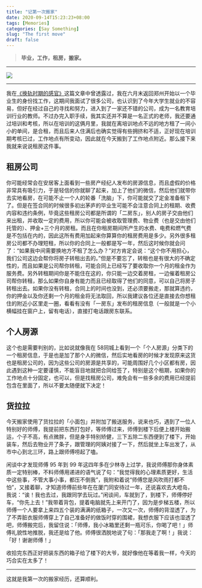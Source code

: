 ```yaml
---
title: "记第一次搬家"
date: 2020-09-14T15:23:23+08:00
tags: [Memories]
categories: [Say Something]
slug: "The first move"
draft: false
---
```


> **毕业，工作，租房，搬家。**

---

![](https://dawnblog-1300625500.cos.ap-guangzhou.myqcloud.com/images/20200914153122.jpg)

---

我在[《换轨时期的感官》](https://dawner.top/posts/the-period-of-changing-orbit/)这篇文章中曾透露过，我在六月末返回郑州开始以一个毕业生的身份找工作，这期间我面试了很多公司，也认识到了今年大学生就业的不容易，但好在经过自己的寻找和努力，进入到了一家还不错的公司，成为一名教育培训行业的教师。不过办完入职手续，我其实还并不算是一名正式的老师，我还要通过培训和考核，所以在培训的这俩月里，我就在离培训地点不远的地方租了一间小小的单间，是合租，而且后来人住满后也确实觉得有些拥挤和不适，正好现在培训期考核已过，工作地点有所变动，因此就在今天搬到了工作地点附近。那么接下来我就来说说租房这件事。

## 租房公司

你可能经常会在安居客上面看到一些房产经纪人发布的房源信息，而且虚假的价格非常具有吸引力，于是轻信的你就聊了起来，加上了他们的微信，然后他们就带你去实地看房，在可能不止一个人的轮番「洗脑」下，你可能就交了定金准备租下了。但是在签合同的时候很多初出茅庐的毕业生可能不会注意合同上的租期、收费内容和违约条例，毕竟这些租房公司都是所谓的「二房东」，别人的房子交由他们来出租，并收取一定的费用，所以你可能会被收取管理费、物业费（也是交由他们托管的）、押金+三个月的房租。而且在你租房期间所产生的水费、电费和燃气费是不包括在内的，因此这所有费用加起来你算算你的租房费用是多少。另外很多租房公司都不办理短租，所以你的合同上一般都是写一年，然后这时候你就会问了：“如果我中间需要换地方不租了怎么办？”对方肯定会说：“这个你不用担心，我们公司这边会帮你将房子转租出去的。”但是不要忘了，转租也是有很大的不确定性的，而且如果是公司帮你转租，可能合同上已经写了要收取你一个月的租金作为服务费。另外转租期间你是不能住在这的，你只能一边交着房租，一边催着租房公司帮你转租，那么如果你自身有能力而且已经取得了他们的同意，可以自己将房子转租出去。如果你没有转租，合同上的时间也没到，还必须要搬走，那就算违约，你的押金以及你还剩一个月的租金将无法取回，所以我建议各位还是直接去你想租住的附近小区里走一圈，看看有没有「一房东」发布的租房信息（一般就是一个小横幅挂在窗户上，留有电话），直接打电话跟房东联系。

## 个人房源

这个也是需要判别的，比如说就像我在 58同城上看到一个「个人房源」分类下的一个租房信息，于是也是加了那个人的微信，然后实地看房的时候才发现原来这货也是租房公司的，因为这些公司的房源是共享的，可能周围好几个小区都有房，因此遇到这种一定要谨慎，不能盲目地就把合同给签了，特别是这个租期，如果你的工作地点十分固定，也可以，但是找租房公司，难免会有一些多余的费用已经提前包含在里面了，所以不要太随便就下决定！

## 货拉拉

今天搬家使用了货拉拉的「小面包」并附加了搬送服务，说来也巧，遇到了一位人特别好的师傅，我提前把东西打包好，等师傅过来，师傅到楼下后便上楼开始搬运，个子不高，有点微胖，但是身手特别矫健，三下五除二东西便到了楼下，开始装车，然后去物业开了条子，跟管理的阿姨对接了一下，然后就坐上车出发了，从市中心到北三环，路上跟师傅唠起了嗑。

闲谈中才发现师傅 95 年到 99 年这四年多在少林寺上过学，我说师傅那你身体素质一定特别棒，不料师傅用递进的语气说了句：“我觉得我的心理素质更好，生活中这些事，不管大事小事，都压不倒我”，我附和着说“师傅您是风吹雨打都不怕”，又接着聊，才知道师傅前些年在在厦门同安待过一年，还说喜欢去大嶝岛，我说：“诶！我也去过，我跟同学去玩过。”闲谈间，车就到了，到楼下，师傅停好车，“你先上去！”我带着背包，提着电脑就先上来开门了，因为是步梯五楼，所以师傅一个人要拿上来四五个装的满满的纸箱子，一次又一次，师傅的背湿透了，为了不弄脏衣服师傅穿上了自己准备好的做饭时穿的围裙，我想衣服下应该也湿透了吧，师傅搬完后，我留住说：「师傅，我小冰箱里还剩一瓶可乐，你喝了吧！」师傅礼貌性地推脱，我还是给了他。师傅很洒脱地说了句：「那我走了啊！」我说：「好！谢谢师傅！」

收拾完东西正好把装东西的箱子给了楼下的大爷，就好像他在等着我一样，今天的巧合实在太多了！

---

这就是我第一次的搬家经历，还算顺利。



